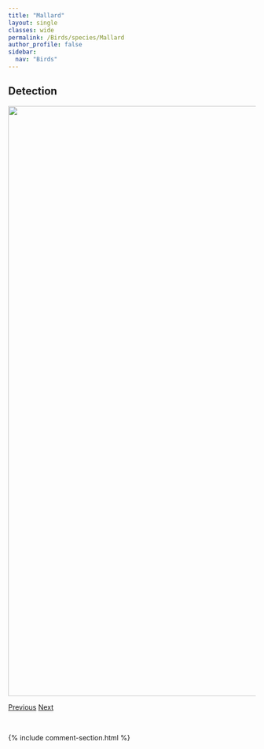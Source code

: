 ```yaml
---
title: "Mallard"
layout: single
classes: wide
permalink: /Birds/species/Mallard
author_profile: false
sidebar:
  nav: "Birds"
---
```


<h2>Detection</h2>

<a href="https://drive.google.com/uc?export=view&id=1Axp02XRGy1WCmVXKYJdmSybPKkCjGW_S">
<img src="https://drive.google.com/uc?export=view&id=1Axp02XRGy1WCmVXKYJdmSybPKkCjGW_S" height = "1200" width = "800">
</a>


<a href="/DevelopmentWebsite/Birds/species/MarbledGodwit" class="pagination--pager" title="Limosa fedoa">Previous</a> <a href="/DevelopmentWebsite/Birds/species/MagnoliaWarbler" class="pagination--pager" title="Setophaga magnolia">Next</a>

<p>&nbsp;</p>

{% include comment-section.html %}

